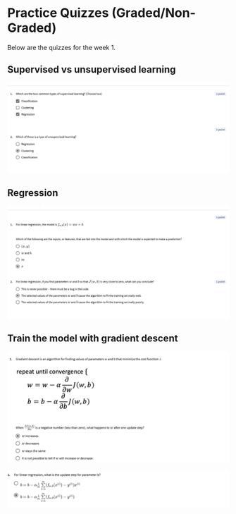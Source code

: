 # Practice Quizzes (Graded/Non-Graded)

Below are the quizzes for the week 1.

## Supervised vs unsupervised learning

![1.1](images/1.1.png)


## Regression

![2.1](images/2.1.png)


## Train the model with gradient descent

![3.1](images/3.1.png)

![3.2](images/3.2.png)

